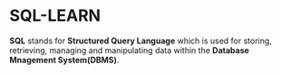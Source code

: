 # SQL-LEARN
**SQL** stands for **Structured Query Language** which is used for storing, retrieving, managing and manipulating data within the **Database Mnagement System(DBMS)**.
